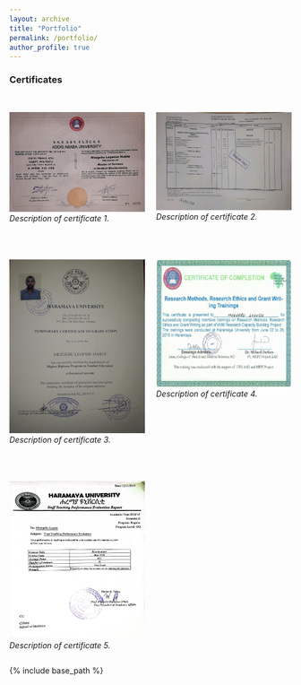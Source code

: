 ```yaml
---
layout: archive
title: "Portfolio"
permalink: /portfolio/
author_profile: true
---
```


### Certificates

<div style="display: grid; grid-template-columns: repeat(auto-fit, minmax(200px, 1fr)); gap: 20px;">

<br/><img src='/images/portfolio/Certificate1.png' alt=''>
*Description of certificate 1.*

<br/><img src='/images/portfolio/Certificate2.png' alt=''>
*Description of certificate 2.*

<br/><img src='/images/portfolio/Certificate3.png' alt=''>
*Description of certificate 3.*

<br/><img src='/images/portfolio/Certificate4.png' alt=''>
*Description of certificate 4.*

<br/><img src='/images/portfolio/Certificate5.png' alt=''>
*Description of certificate 5.*

</div>


{% include base_path %}



